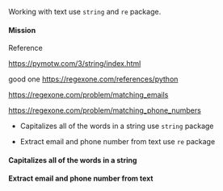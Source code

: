 Working with text use `string` and `re` package.

#### Mission

Reference

 https://pymotw.com/3/string/index.html

good one https://regexone.com/references/python

https://regexone.com/problem/matching_emails

https://regexone.com/problem/matching_phone_numbers

* Capitalizes all of the words in a string use `string` package

* Extract email and phone number from text use `re` package

  

#### Capitalizes all of the words in a string



#### Extract email and phone number from text
































